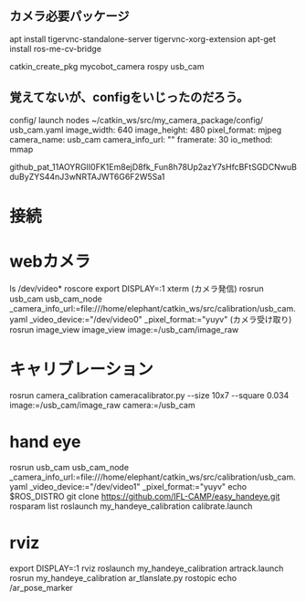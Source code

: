 ## カメラ必要パッケージ
 apt install tigervnc-standalone-server tigervnc-xorg-extension
 apt-get install ros-me-cv-bridge

 catkin_create_pkg mycobot_camera rospy usb_cam

## 覚えてないが、configをいじったのだろう。

 config/ launch nodes
~/catkin_ws/src/my_camera_package/config/
usb_cam.yaml
    image_width: 640
    image_height: 480
    pixel_format: mjpeg
    camera_name: usb_cam
    camera_info_url: ""
    framerate: 30
    io_method: mmap

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


# 接続




# webカメラ
ls /dev/video*
roscore
export DISPLAY=:1
xterm
(カメラ発信)
rosrun usb_cam usb_cam_node _camera_info_url:=file:///home/elephant/catkin_ws/src/calibration/usb_cam.yaml _video_device:="/dev/video0" _pixel_format:="yuyv"
(カメラ受け取り)
rosrun image_view image_view image:=/usb_cam/image_raw

# キャリブレーション
rosrun camera_calibration cameracalibrator.py --size 10x7 --square 0.034 image:=/usb_cam/image_raw camera:=/usb_cam

# hand eye
rosrun usb_cam usb_cam_node _camera_info_url:=file:///home/elephant/catkin_ws/src/calibration/usb_cam.yaml _video_device:="/dev/video1" _pixel_format:="yuyv"
echo  $ROS_DISTRO
git clone https://github.com/IFL-CAMP/easy_handeye.git
rosparam list
roslaunch my_handeye_calibration calibrate.launch


# rviz
export DISPLAY=:1
rviz
roslaunch my_handeye_calibration artrack.launch
rosrun my_handeye_calibration ar_tlanslate.py
rostopic echo /ar_pose_marker